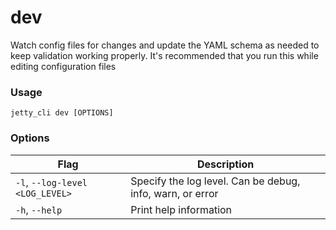 # dev

Watch config files for changes and update the YAML schema as needed to keep validation working properly. It's recommended that you run this while editing configuration files

### Usage

`jetty_cli dev [OPTIONS]`

### Options

| Flag                              | Description                                               |
| --------------------------------- | --------------------------------------------------------- |
| `-l`, `--log-level` `<LOG_LEVEL>` | Specify the log level. Can be debug, info, warn, or error |
| `-h`, `--help`                    | Print help information                                    |
